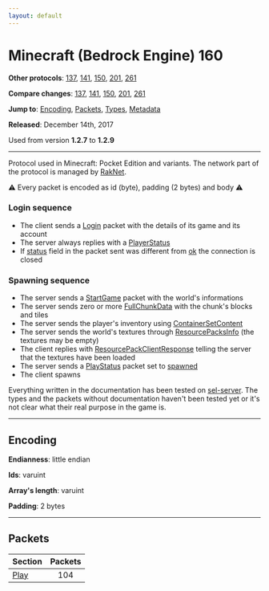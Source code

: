 ```yaml
---
layout: default
---
```


# Minecraft (Bedrock Engine) 160

**Other protocols**: [137](./bedrock160), [141](./bedrock160), [150](./bedrock160), [201](./bedrock160), [261](./bedrock160)

**Compare changes**: [137](../diff/bedrock/137-160), [141](../diff/bedrock/141-160), [150](../diff/bedrock/150-160), [201](../diff/bedrock/160-201), [261](../diff/bedrock/160-261)

**Jump to**: [Encoding](#encoding), [Packets](#packets), [Types](bedrock160/types), [Metadata](bedrock160/metadata)

**Released**: December 14th, 2017

Used from version **1.2.7** to **1.2.9**

-----
Protocol used in Minecraft: Pocket Edition and variants. The network part of the protocol is managed by [RakNet](../raknet/8.html).

⚠ Every packet is encoded as id (byte), padding (2 bytes) and body ⚠

### Login sequence
+ The client sends a [Login](#play_login) packet with the details of its game and its account
+ The server always replies with a [PlayerStatus](#play_play-status)
+ If [status](#play_play-status_status) field in the packet sent was different from [ok](#play_play-status_status_ok) the connection is closed

### Spawning sequence
+ The server sends a [StartGame](#play_start-game) packet with the world's informations
+ The server sends zero or more [FullChunkData](#play_full-chunk-data) with the chunk's blocks and tiles
+ The server sends the player's inventory using [ContainerSetContent](#play_container-set-content)
+ The server sends the world's textures through [ResourcePacksInfo](#play_resource-packs-info) (the textures may be empty)
+ The client replies with [ResourcePackClientResponse](#play_resource-pack-client-response) telling the server that the textures have been loaded
+ The server sends a [PlayStatus](#play_play-status) packet set to [spawned](#play_play-status_status_spawned)
+ The client spawns

Everything written in the documentation has been tested on [sel-server](https://github.com/sel-project/sel-server). The types and the packets without documentation haven't been tested yet or it's not clear what their real purpose in the game is.

-----
## Encoding

**Endianness**: little endian

**Ids**: varuint

**Array's length**: varuint

**Padding**: 2 bytes

-----
## Packets

Section | Packets
---|:---:
[Play](bedrock160/play) | 104
